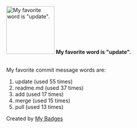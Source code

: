<img src="https://my-badges.github.io/my-badges/favorite-word.png" alt="My favorite word is &quot;update&quot;." title="My favorite word is &quot;update&quot;." width="128">
<strong>My favorite word is &quot;update&quot;.</strong>
<br><br>

My favorite commit message words are:

1. update (used 55 times)
2. readme.md (used 37 times)
3. add (used 17 times)
4. merge (used 15 times)
5. pull (used 13 times)


Created by <a href="https://github.com/my-badges/my-badges">My Badges</a>